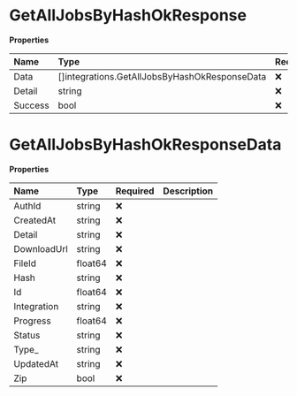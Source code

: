 # GetAllJobsByHashOkResponse

**Properties**

| Name    | Type                                          | Required | Description |
| :------ | :-------------------------------------------- | :------- | :---------- |
| Data    | []integrations.GetAllJobsByHashOkResponseData | ❌       |             |
| Detail  | string                                        | ❌       |             |
| Success | bool                                          | ❌       |             |

# GetAllJobsByHashOkResponseData

**Properties**

| Name        | Type    | Required | Description |
| :---------- | :------ | :------- | :---------- |
| AuthId      | string  | ❌       |             |
| CreatedAt   | string  | ❌       |             |
| Detail      | string  | ❌       |             |
| DownloadUrl | string  | ❌       |             |
| FileId      | float64 | ❌       |             |
| Hash        | string  | ❌       |             |
| Id          | float64 | ❌       |             |
| Integration | string  | ❌       |             |
| Progress    | float64 | ❌       |             |
| Status      | string  | ❌       |             |
| Type\_      | string  | ❌       |             |
| UpdatedAt   | string  | ❌       |             |
| Zip         | bool    | ❌       |             |
